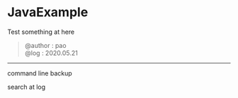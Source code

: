 # JavaExample
Test something at here
> @author : pao \
> @log    : 2020.05.21
---
command line backup
 
search at log
